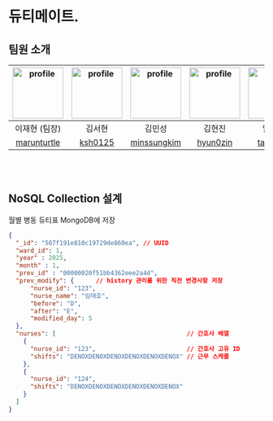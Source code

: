 # 듀티메이트.

## 팀원 소개

| <img alt="profile" src ="https://github.com/marunturtle.png" width ="100px"> | <img alt="profile" src ="https://github.com/ksh0125.png" width ="100px"> | <img alt="profile" src ="https://github.com/minssungkim.png" width ="100px"> | <img alt="profile" src ="https://avatars.githubusercontent.com/u/154870548?v=4" width ="100px"> | <img alt="profile" src ="https://github.com/taeho99.png" width ="100px"> | <img alt="profile" src ="https://github.com/jongwooo.png" width ="100px"> |
|:---:|:---:|:---:|:---:|:---:|:---:|
| 이재현 (팀장) | 김서현 | 김민성 | 김현진 | 임태호 | 한종우 |
| [marunturtle](https://github.com/marunturtle) | [ksh0125](https://github.com/ksh0125) | [minssungkim](https://github.com/minssungkim) | [hyun0zin](https://github.com/hyun0zin) | [taeho99](https://github.com/taeho99) | [jongwooo](https://github.com/jongwooo) |


<br><br>

## NoSQL Collection 설계
월별 병동 듀티표 MongoDB에 저장
```json
{
  "_id": "507f191e810c19729de860ea", // UUID
  "ward_id": 1,
  "year" : 2025,
  "month" : 1,
  "prev_id" : "00000020f51bb4362eee2a4d",
  "prev_modify": {      // history 관리를 위한 직전 변경사항 저장 
	  "nurse_id": "123",
	  "nurse_name": "임태호",
	  "before": "D",
	  "after": "E",
	  "modified_day": 5
  },
  "nurses": [                                    // 간호사 배열
    {
      "nurse_id": "123",                         // 간호사 고유 ID
      "shifts": "DENOXDENOXDENOXDENOXDENOXDENOX" // 근무 스케줄
    },
    {
      "nurse_id": "124",
      "shifts": "DENOXDENOXDENOXDENOXDENOXDENOX"
    }
  ]
}
```